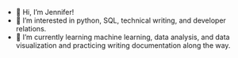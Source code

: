 - 👋 Hi, I’m Jennifer! 
- 👀 I’m interested in python, SQL, technical writing, and developer relations. 
- 🌱 I’m currently learning machine learning, data analysis, and data visualization and practicing writing documentation along the way. 

<!---
halloda/halloda is a ✨ special ✨ repository because its `README.md` (this file) appears on your GitHub profile.
You can click the Preview link to take a look at your changes.
--->
